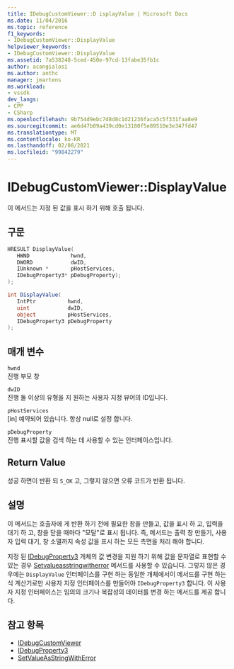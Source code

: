 ```yaml
---
title: IDebugCustomViewer::D isplayValue | Microsoft Docs
ms.date: 11/04/2016
ms.topic: reference
f1_keywords:
- IDebugCustomViewer::DisplayValue
helpviewer_keywords:
- IDebugCustomViewer::DisplayValue
ms.assetid: 7a538248-5ced-450e-97cd-13fabe35fb1c
author: acangialosi
ms.author: anthc
manager: jmartens
ms.workload:
- vssdk
dev_langs:
- CPP
- CSharp
ms.openlocfilehash: 9b754d9ebc7d8d8c1d21236faca5c5f331faa8e9
ms.sourcegitcommit: ae6d47b09a439cd0e13180f5e89510e3e347fd47
ms.translationtype: MT
ms.contentlocale: ko-KR
ms.lasthandoff: 02/08/2021
ms.locfileid: "99842279"
---
```

# <a name="idebugcustomviewerdisplayvalue"></a>IDebugCustomViewer::DisplayValue
이 메서드는 지정 된 값을 표시 하기 위해 호출 됩니다.

## <a name="syntax"></a>구문

```cpp
HRESULT DisplayValue(
   HWND             hwnd,
   DWORD            dwID,
   IUnknown *       pHostServices,
   IDebugProperty3* pDebugProperty);
);
```

```csharp
int DisplayValue(
   IntPtr          hwnd,
   uint            dwID,
   object          pHostServices,
   IDebugProperty3 pDebugProperty
);
```

## <a name="parameters"></a>매개 변수
`hwnd`\
진행 부모 창

`dwID`\
진행 둘 이상의 유형을 지 원하는 사용자 지정 뷰어의 ID입니다.

`pHostServices`\
[in] 예약되어 있습니다. 항상 null로 설정 합니다.

`pDebugProperty`\
진행 표시할 값을 검색 하는 데 사용할 수 있는 인터페이스입니다.

## <a name="return-value"></a>Return Value
 성공 하면이 반환 되 `S_OK` 고, 그렇지 않으면 오류 코드가 반환 됩니다.

## <a name="remarks"></a>설명
 이 메서드는 호출자에 게 반환 하기 전에 필요한 창을 만들고, 값을 표시 하 고, 입력을 대기 하 고, 창을 닫을 때마다 "모달"로 표시 됩니다. 즉, 메서드는 출력 창 만들기, 사용자 입력 대기, 창 소멸까지 속성 값을 표시 하는 모든 측면을 처리 해야 합니다.

 지정 된 [IDebugProperty3](../../../extensibility/debugger/reference/idebugproperty3.md) 개체의 값 변경을 지원 하기 위해 값을 문자열로 표현할 수 있는 경우 [Setvalueasstringwitherror](../../../extensibility/debugger/reference/idebugproperty3-setvalueasstringwitherror.md) 메서드를 사용할 수 있습니다. 그렇지 않은 경우에는 `DisplayValue` 인터페이스를 구현 하는 동일한 개체에서이 메서드를 구현 하는 식 계산기로만 사용자 지정 인터페이스를 만들어야 `IDebugProperty3` 합니다. 이 사용자 지정 인터페이스는 임의의 크기나 복잡성의 데이터를 변경 하는 메서드를 제공 합니다.

## <a name="see-also"></a>참고 항목
- [IDebugCustomViewer](../../../extensibility/debugger/reference/idebugcustomviewer.md)
- [IDebugProperty3](../../../extensibility/debugger/reference/idebugproperty3.md)
- [SetValueAsStringWithError](../../../extensibility/debugger/reference/idebugproperty3-setvalueasstringwitherror.md)
